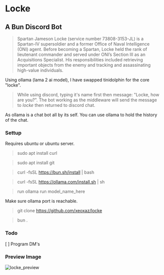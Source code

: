 # Locke

## A Bun Discord Bot
> Spartan Jameson Locke (service number 73808-3153-JL) is a Spartan-IV supersoldier and a former Office of Naval Intelligence (ONI) agent. 
> Before becoming a Spartan, Locke held the rank of lieutenant commander and served under ONI’s Section III as an Acquisitions Specialist. 
> His responsibilities included retrieving important objects from the enemy and tracking and assassinating high-value individuals.

Using ollama (lama 2 ai model), I have swapped tinidolphin for the core "locke".

> While using discord, typing it's name first then message: "Locke, how are you?". The bot working as the middleware will send the message to *locke* then returned to discord chat.

As ollama is a chat bot all by its self. You can use ollama to hold the history of the chat.

### Settup
Requires ubuntu or ubuntu server.

> sudo apt install curl

> sudo apt install git

> curl -fsSL https://bun.sh/install | bash

> curl -fsSL https://ollama.com/install.sh | sh

> run ollama run model_name_here

Make sure ollama port is reachable.

> git clone https://github.com/xeoxaz/locke

> bun .

### Todo

[ ] Program DM's

### Preview Image
![locke_preview](https://github.com/xeoxaz/locke/assets/108138638/dbe63c88-a868-49ae-8553-ed7c5c3bbac0)
